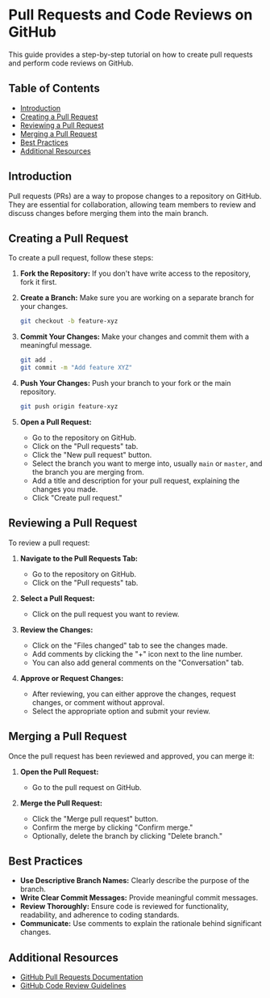 # Pull Requests and Code Reviews on GitHub

This guide provides a step-by-step tutorial on how to create pull requests and perform code reviews on GitHub.

## Table of Contents
- [Introduction](#introduction)
- [Creating a Pull Request](#creating-a-pull-request)
- [Reviewing a Pull Request](#reviewing-a-pull-request)
- [Merging a Pull Request](#merging-a-pull-request)
- [Best Practices](#best-practices)
- [Additional Resources](#additional-resources)

## Introduction
Pull requests (PRs) are a way to propose changes to a repository on GitHub. They are essential for collaboration, allowing team members to review and discuss changes before merging them into the main branch.

## Creating a Pull Request
To create a pull request, follow these steps:

1. **Fork the Repository:**
   If you don't have write access to the repository, fork it first.

2. **Create a Branch:**
   Make sure you are working on a separate branch for your changes.
   ```bash
   git checkout -b feature-xyz
   ```

3. **Commit Your Changes:**
   Make your changes and commit them with a meaningful message.
   ```bash
   git add .
   git commit -m "Add feature XYZ"
   ```

4. **Push Your Changes:**
   Push your branch to your fork or the main repository.
   ```bash
   git push origin feature-xyz
   ```

5. **Open a Pull Request:**
   - Go to the repository on GitHub.
   - Click on the "Pull requests" tab.
   - Click the "New pull request" button.
   - Select the branch you want to merge into, usually `main` or `master`, and the branch you are merging from.
   - Add a title and description for your pull request, explaining the changes you made.
   - Click "Create pull request."

## Reviewing a Pull Request
To review a pull request:

1. **Navigate to the Pull Requests Tab:**
   - Go to the repository on GitHub.
   - Click on the "Pull requests" tab.

2. **Select a Pull Request:**
   - Click on the pull request you want to review.

3. **Review the Changes:**
   - Click on the "Files changed" tab to see the changes made.
   - Add comments by clicking the "+" icon next to the line number.
   - You can also add general comments on the "Conversation" tab.

4. **Approve or Request Changes:**
   - After reviewing, you can either approve the changes, request changes, or comment without approval.
   - Select the appropriate option and submit your review.

## Merging a Pull Request
Once the pull request has been reviewed and approved, you can merge it:

1. **Open the Pull Request:**
   - Go to the pull request on GitHub.

2. **Merge the Pull Request:**
   - Click the "Merge pull request" button.
   - Confirm the merge by clicking "Confirm merge."
   - Optionally, delete the branch by clicking "Delete branch."

## Best Practices
- **Use Descriptive Branch Names:** Clearly describe the purpose of the branch.
- **Write Clear Commit Messages:** Provide meaningful commit messages.
- **Review Thoroughly:** Ensure code is reviewed for functionality, readability, and adherence to coding standards.
- **Communicate:** Use comments to explain the rationale behind significant changes.

## Additional Resources
- [GitHub Pull Requests Documentation](https://docs.github.com/en/github/collaborating-with-issues-and-pull-requests/about-pull-requests)
- [GitHub Code Review Guidelines](https://github.com/features/code-review/)
